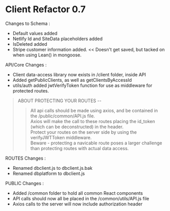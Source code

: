 # Client Refactor 0.7

Changes to Schema : 
  * Default values added
  * Netlify Id and SiteData placeholders added
  * IsDeleted added
  * Stripe customer information added.  << Doesn't get saved, but tacked on when using Lean() in mongoose.

API/Core Changes : 
  * Client data-access library now exists in /client folder, inside API
  * Added getPublicClients, as well as getClientsByAccessId
  * utils/auth added jwtVerifyToken function for use as middleware for protected routes.  
  > ABOUT PROTECTING YOUR ROUTES --   
  > 
  > > All api calls should be made using axios, and be contained in the /public/common/API.js file.  
  > > Axios will make the call to these routes placing the id_token (which can be deconstructed) in the header.  
  > > Protect your routes on the server side by using the verifyJWTToken middleware.  
  > > Beware - protecting a navicable route poses a larger challenge than protecting routes with actual data access.
  > >   
  

ROUTES Changes :
  * Renamed dbclient.js to dbclient.js.bak
  * Renamed dbplatform to dbclient.js

PUBLIC Changes :
  * Added /common folder to hold all common React components
  * API calls should now all be placed in the /common/utils/API.js file
  * Axios calls to the server will now include authorization header